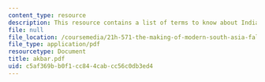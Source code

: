 ```yaml
---
content_type: resource
description: This resource contains a list of terms to know about India under Akbar.
file: null
file_location: /coursemedia/21h-571-the-making-of-modern-south-asia-fall-2006/c5af369bb0f1cc844cabcc56c0db3ed4_akbar.pdf
file_type: application/pdf
resourcetype: Document
title: akbar.pdf
uid: c5af369b-b0f1-cc84-4cab-cc56c0db3ed4
---
```

